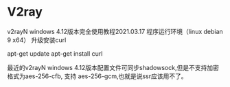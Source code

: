 # V2ray
v2rayN windows 4.12版本完全使用教程2021.03.17
程序运行环境（linux debian 9 x64）
升级安装curl

apt-get update
apt-get install curl


最近的v2rayN windows 4.12版本配置文件可同步shadowsock,但是不支持加密格式为aes-256-cfb, 支持 aes-256-gcm,也就是说ssr应该用不了。
